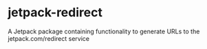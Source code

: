 # jetpack-redirect
A Jetpack package containing functionality to generate URLs to the jetpack.com/redirect service
